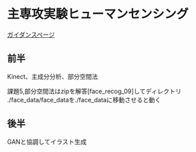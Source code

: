 # 主専攻実験ヒューマンセンシング

[ガイダンスページ](http://www.cvlab.cs.tsukuba.ac.jp/~kfukui/teaching/guidanceExp/guidance.html)

## 前半

Kinect、主成分分析、部分空間法

課題5,部分空間法はzipを解答[face_recog_09]してディレクトリ
./face_data/face_dataを./face_dataに移動させると動く

## 後半

GANと協調してイラスト生成
